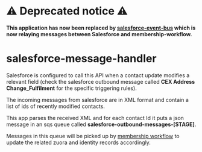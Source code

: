 # :warning: Deprecated notice :warning:

__This application has now been replaced by [salesforce-event-bus](https://github.com/guardian/support-service-lambdas/tree/main/handlers/salesforce-event-bus) which is now relaying messages between Salesforce and membership-workflow.__

# salesforce-message-handler

Salesforce is configured to call this API when a contact update modifies a relevant field (check the salesforce outbound message called **CEX Address Change_Fulfilment** for the specific triggering rules).

The incoming messages from salesforce are in XML format and contain a list of ids of recently modified contacts. 

This app parses the received XML and for each contact Id it puts a json message in an sqs queue called **salesforce-outbound-messages-[STAGE]**.

Messages in this queue will be picked up by [membership workflow](https://github.com/guardian/membership-workflow) to update the related zuora and identity records accordingly.

